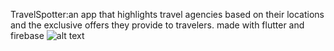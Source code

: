 TravelSpotter:an app that highlights travel agencies based on their locations and the exclusive offers they provide to travelers.
made with flutter and firebase
![alt text](https://github.com/aymendouibi/location/assets/55748356/28e1981f-1b9c-421e-a99f-126ee1b164ef)
 
